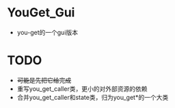 # YouGet_Gui
- you-get的一个gui版本

# TODO
- ~~可能是先把它给完成~~
- 重写you_get_caller类，更小的对外部资源的依赖
- 合并you_get_caller和state类，归为you_get*的一个大类

